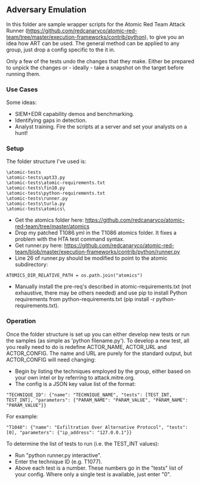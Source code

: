## Adversary Emulation

In this folder are sample wrapper scripts for the Atomic Red Team Attack Runner (https://github.com/redcanaryco/atomic-red-team/tree/master/execution-frameworks/contrib/python), to give you an idea how ART can be used. The general method can be applied to any group, just drop a config specific to the it in.

Only a few of the tests undo the changes that they make. Either be prepared to unpick the changes or - ideally - take a snapshot on the target before running them.

### Use Cases
Some ideas:
- SIEM+EDR capability demos and benchmarking.  
- Identifying gaps in detection.  
- Analyst training. Fire the scripts at a server and set your analysts on a hunt!  

### Setup
The folder structure I've used is:
```
\atomic-tests
\atomic-tests\apt33.py
\atomic-tests\atomic-requirements.txt
\atomic-tests\fin10.py
\atomic-tests\python-requirements.txt
\atomic-tests\runner.py
\atomic-tests\turla.py
\atomic-tests\atomics\
```

- Get the atomics folder here: https://github.com/redcanaryco/atomic-red-team/tree/master/atomics  
- Drop my patched T1086.yml in the T1086 atomics folder. It fixes a problem with the HTA test command syntax.  
- Get runner.py here: https://github.com/redcanaryco/atomic-red-team/blob/master/execution-frameworks/contrib/python/runner.py  
- Line 26 of runner.py should be modified to point to the atomic subdirectory:  
```
ATOMICS_DIR_RELATIVE_PATH = os.path.join("atomics")
```
- Manually install the pre-req's described in atomic-requirements.txt (not exhaustive, there may be others needed) and use pip to install Python requirements from python-requirements.txt (pip install -r python-requirements.txt).  

### Operation
Once the folder structure is set up you can either develop new tests or run the samples (as simple as 'python filename.py'). To develop a new test, all you really need to do is redefine ACTOR_NAME, ACTOR_URL and ACTOR_CONFIG. The name and URL are purely for the standard output, but ACTOR_CONFIG will need changing:
- Begin by listing the techniques employed by the group, either based on your own intel or by referring to attack.mitre.org.  
- The config is a JSON key value list of the format:
```
"TECHNIQUE_ID": {"name": "TECHNIQUE_NAME", "tests": [TEST_INT, TEST_INT], "parameters": {"PARAM_NAME": "PARAM_VALUE", "PARAM_NAME": "PARAM_VALUE"}}
```
For example:
```
"T1048": {"name": "Exfiltration Over Alternative Protocol", "tests": [0], "parameters": {"ip_address": "127.0.0.1"}}
```
To determine the list of tests to run (i.e. the TEST_INT values):
- Run "python runner.py interactive".  
- Enter the technique ID (e.g. T1077).  
- Above each test is a number. These numbers go in the "tests" list of your config. Where only a single test is available, just enter "0".  